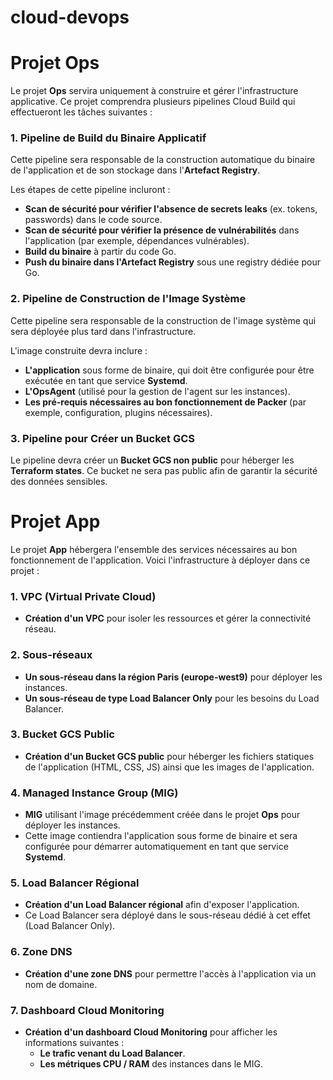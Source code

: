 # cloud-devops

# Projet Ops

Le projet **Ops** servira uniquement à construire et gérer l'infrastructure applicative. Ce projet comprendra plusieurs pipelines Cloud Build qui effectueront les tâches suivantes :

### 1. **Pipeline de Build du Binaire Applicatif**
Cette pipeline sera responsable de la construction automatique du binaire de l'application et de son stockage dans l'**Artefact Registry**.

Les étapes de cette pipeline incluront :
- **Scan de sécurité pour vérifier l'absence de secrets leaks** (ex. tokens, passwords) dans le code source.
- **Scan de sécurité pour vérifier la présence de vulnérabilités** dans l'application (par exemple, dépendances vulnérables).
- **Build du binaire** à partir du code Go.
- **Push du binaire dans l'Artefact Registry** sous une registry dédiée pour Go.

### 2. **Pipeline de Construction de l'Image Système**
Cette pipeline sera responsable de la construction de l'image système qui sera déployée plus tard dans l'infrastructure.

L'image construite devra inclure :
- **L'application** sous forme de binaire, qui doit être configurée pour être exécutée en tant que service **Systemd**.
- **L'OpsAgent** (utilisé pour la gestion de l'agent sur les instances).
- **Les pré-requis nécessaires au bon fonctionnement de Packer** (par exemple, configuration, plugins nécessaires).

### 3. **Pipeline pour Créer un Bucket GCS**
Le pipeline devra créer un **Bucket GCS non public** pour héberger les **Terraform states**. Ce bucket ne sera pas public afin de garantir la sécurité des données sensibles.


# Projet App

Le projet **App** hébergera l'ensemble des services nécessaires au bon fonctionnement de l'application. Voici l'infrastructure à déployer dans ce projet :

### 1. **VPC (Virtual Private Cloud)**
- **Création d'un VPC** pour isoler les ressources et gérer la connectivité réseau.

### 2. **Sous-réseaux**
- **Un sous-réseau dans la région Paris (europe-west9)** pour déployer les instances.
- **Un sous-réseau de type Load Balancer Only** pour les besoins du Load Balancer.

### 3. **Bucket GCS Public**
- **Création d'un Bucket GCS public** pour héberger les fichiers statiques de l'application (HTML, CSS, JS) ainsi que les images de l'application.

### 4. **Managed Instance Group (MIG)**
- **MIG** utilisant l'image précédemment créée dans le projet **Ops** pour déployer les instances.
- Cette image contiendra l'application sous forme de binaire et sera configurée pour démarrer automatiquement en tant que service **Systemd**.

### 5. **Load Balancer Régional**
- **Création d'un Load Balancer régional** afin d'exposer l'application.
- Ce Load Balancer sera déployé dans le sous-réseau dédié à cet effet (Load Balancer Only).

### 6. **Zone DNS**
- **Création d'une zone DNS** pour permettre l'accès à l'application via un nom de domaine.

### 7. **Dashboard Cloud Monitoring**
- **Création d'un dashboard Cloud Monitoring** pour afficher les informations suivantes :
  - **Le trafic venant du Load Balancer**.
  - **Les métriques CPU / RAM** des instances dans le MIG.
